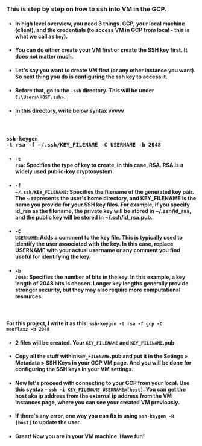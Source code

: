 ### This is step by step on how to ssh into VM in the GCP.

* #### In high level overview, you need 3 things. GCP, your local machine (client), and the credentials (to access VM in GCP from local - this is what we call as <code>key</code>).

* #### You can do either create your VM first or create the SSH key first. It does not matter much.

* #### Let's say you want to create VM first (or any other instance you want). So next thing you do is configuring the ssh key to access it.

* #### Before that, go to the <code>.ssh</code> directory. This will be under <code>C:\Users\HOST\.ssh></code>.
* #### In this directory, write below syntax vvvvv

<br> 

### <code>ssh-keygen -t rsa -f ~/.ssh/KEY_FILENAME -C USERNAME -b 2048</code>

* #### <code>-t rsa</code>: Specifies the type of key to create, in this case, RSA. RSA is a widely used public-key cryptosystem.

* #### <code>-f ~/.ssh/KEY_FILENAME</code>: Specifies the filename of the generated key pair. The ~ represents the user's home directory, and KEY_FILENAME is the name you provide for your SSH key files. For example, if you specify id_rsa as the filename, the private key will be stored in ~/.ssh/id_rsa, and the public key will be stored in ~/.ssh/id_rsa.pub.

* #### <code>-C USERNAME</code>: Adds a comment to the key file. This is typically used to identify the user associated with the key. In this case, replace USERNAME with your actual username or any comment you find useful for identifying the key.

* #### <code>-b 2048</code>: Specifies the number of bits in the key. In this example, a key length of 2048 bits is chosen. Longer key lengths generally provide stronger security, but they may also require more computational resources.
  

<br>

#### For this project, I write it as this: <code>ssh-keygen -t rsa -f gcp -C meoflaxz -b 2048</code>

* #### 2 files will be created. Your <code>KEY_FILENAME</code> and <code>KEY_FILENAME</code>.pub

* #### Copy all the stuff within <code>KEY_FILENAME</code>.pub and put it in the **Setings > Metadata > SSH Keys** in your GCP VM page. And you will be done for configuring the SSH keys in your VM settings.
* #### Now let's proceed with connecting to your GCP from your local. Use this syntax - <code>ssh -i KEY_FILENAME USERNAME@[host]</code>. You can get the host aka ip address from the external ip address from the VM Instances page, where you can see your created VM previously.
* #### If there's any error, one way you can fix is using <code>ssh-keygen -R [host]</code> to update the user.
* #### Great! Now you are in your VM machine. Have fun!
